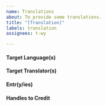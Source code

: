 ```yaml
---
name: Translations
about: To provide some translations.
title: "[Translation]"
labels: translation
assignees: t-wy

---
```


#### Target Language(s)

<!-- Example: en, en-US, zh-TW, etc. -->

#### Target Translator(s)

<!-- Example: trophy_description_translator, common/exception.py, etc. -->
<!-- For WDS, may Check https://twy.name/WDS/translation.html for Translator list -->

#### Entr(y/ies)

<!-- Example: いろはのスターランクを100以上にしよう: Raise the Star Rank of Iroha to 100 or above -->
<!--
Python-style regex / format (0-based) is supported.
Example: (?P<actor>.+)のスターランクを(\d+)以上にしよう: Raise the Star Rank of {actor} to {1} or above
※ {actor} refer to the named capturing group, (?P<actor>.+)
※ {1} refer to the 2nd group, (\d+)
-->
<!-- May use table for multiple languages, e.g.:
##### trophy_description_translator
| Original | en | zh-TW |
|----------|----|-------|
|いろはのスターランクを100以上にしよう|Raise the Star Rank of Iroha to 100 or above|提升 伊呂波 的 Star Rank 到 100 或以上|
-->

#### Handles to Credit

<!-- include the name to appear on credit sections, or leave it blank (Github name + handle would be used) -->
<!-- Format: ○○○, @___, or ○○○ (@___) -->

